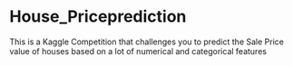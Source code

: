 # House_Priceprediction
This is a Kaggle Competition that challenges you to predict the Sale Price value of houses based on a lot of numerical and categorical features
